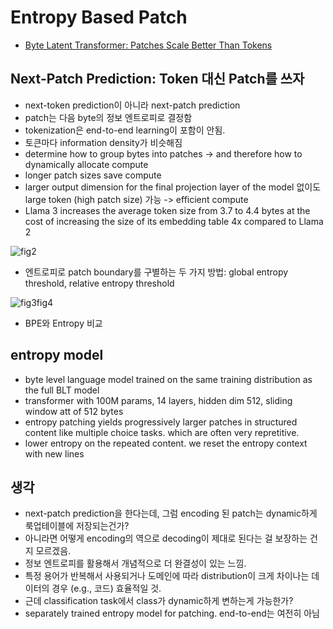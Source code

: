 # Entropy Based Patch 
- [Byte Latent Transformer: Patches Scale Better Than Tokens](https://arxiv.org/pdf/2412.09871)

## Next-Patch Prediction: Token 대신 Patch를 쓰자
- next-token prediction이 아니라 next-patch prediction
- patch는 다음 byte의 정보 엔트로피로 결정함
- tokenization은 end-to-end learning이 포함이 안됨.
- 토큰마다 information density가 비슷해짐
- determine how to group bytes into patches -> and therefore how to dynamically allocate compute
- longer patch sizes save compute
- larger output dimension for the final projection layer of the model 없이도 large token (high patch size) 가능 -> efficient compute
- Llama 3 increases the average token size from 3.7 to 4.4 bytes at the cost of increasing the size of its embedding table 4x compared to Llama 2

![fig2](https://github.com/user-attachments/assets/018fbfbc-62eb-438e-a1e1-36219e16d5c0)

- 엔트로피로 patch boundary를 구별하는 두 가지 방법: global entropy threshold, relative entropy threshold

![fig3fig4](https://github.com/user-attachments/assets/051d8be8-803e-4092-bd0d-4f00ed166092)

- BPE와 Entropy 비교

## entropy model
- byte level language model trained on the same training distribution as the full BLT model
- transformer with 100M params, 14 layers, hidden dim 512, sliding window att of 512 bytes
- entropy patching yields progressively larger patches in structured content like multiple choice tasks. which are often very repretitive.
- lower entropy on the repeated content. we reset the entropy context with new lines

## 생각
- next-patch prediction을 한다는데, 그럼 encoding 된 patch는 dynamic하게 룩업테이블에 저장되는건가?
- 아니라면 어떻게 encoding의 역으로 decoding이 제대로 된다는 걸 보장하는 건지 모르겠음.
- 정보 엔트로피를 활용해서 개념적으로 더 완결성이 있는 느낌.
- 특정 용어가 반복해서 사용되거나 도메인에 따라 distribution이 크게 차이나는 데이터의 경우 (e.g., 코드) 효율적일 것.
- 근데 classification task에서 class가 dynamic하게 변하는게 가능한가?
- separately trained entropy model for patching. end-to-end는 여전히 아님
